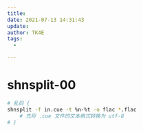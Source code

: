 ```yaml
---
title:
date: 2021-07-13 14:31:43
update:
author: TK4E
tags:
  -

---
```


# shnsplit-00

```sh
# 乱码 {
shnsplit -f in.cue -t %n-%t -o flac *.flac
    # 先将 .cue 文件的文本格式转换为 utf-8
# }

```
